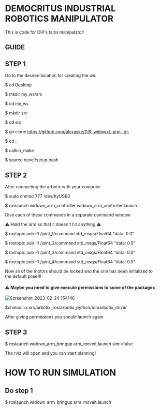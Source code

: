 # DEMOCRITUS INDUSTRIAL ROBOTICS MANIPULATOR


This is code for DIR's talos manipulator!

## GUIDE

## STEP 1 

Go to the desired location for creating the ws:

$ cd Desktop

$ mkdir my_ws/src

$ cd my_ws

$ mkdir src

$ cd src

$ git clone https://github.com/alexaske/DIR-widowxL-arm-.git

$ cd ..

$ catkin_make

$ source devel/setup.bash


## STEP 2

After connecting the arbotix with your computer 

$ sudo chmod 777 /dev/ttyUSB0

$ roslaunch widowx_arm_controller widowx_arm_controller.launch

Give each of these commands in a separate command window 

:warning: Hold the arm so that it doesn't hit anything :warning:

$ rostopic pub -1 /joint_1/command std_msgs/Float64 "data: 0.0"

$ rostopic pub -1 /joint_2/command std_msgs/Float64 "data: 0.0"

$ rostopic pub -1 /joint_3/command std_msgs/Float64 "data: 0.0"

$ rostopic pub -1 /joint_4/command std_msgs/Float64 "data: 0.0"

Now all of the motors should be locked and the arm has been initialized to the default pose!!!

#### :warning: Maybe you need to give execute permissions to some of the packages

![Screenshot_2023-02-24_154146](https://user-images.githubusercontent.com/78262995/221682553-fd1c0dd6-1a8c-4ea8-90bd-db7511e50b51.png)


$chmod +x src/arbotix_ros/arbotix_python/bin/arbotix_driver

After giving permissions you should launch again

## STEP 3
$ roslaunch widowx_arm_bringup arm_moveit.launch sim:=false

The rviz will open and you can start planning!
# HOW TO RUN SIMULATION 

## Do step 1

$ roslaunch widowx_arm_bringup arm_moveit.launch

